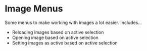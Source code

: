 # Image Menus
Some menus to make working with images a lot easier. Includes...
* Reloading images based on active selection
* Opening image based on active selection
* Setting images as active based on active selection
